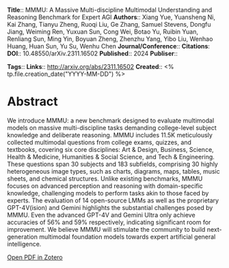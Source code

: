 **Title**:: MMMU: A Massive Multi-discipline Multimodal Understanding and Reasoning Benchmark for Expert AGI
**Authors**:: Xiang Yue, Yuansheng Ni, Kai Zhang, Tianyu Zheng, Ruoqi Liu, Ge Zhang, Samuel Stevens, Dongfu Jiang, Weiming Ren, Yuxuan Sun, Cong Wei, Botao Yu, Ruibin Yuan, Renliang Sun, Ming Yin, Boyuan Zheng, Zhenzhu Yang, Yibo Liu, Wenhao Huang, Huan Sun, Yu Su, Wenhu Chen
**Journal/Conference**:: 
**Citations**:
**DOI**:: 10.48550/arXiv.2311.16502
**Published**:: 2024
**Publiser**:: 

**Tags**::
**Links**:: http://arxiv.org/abs/2311.16502
**Created**:: <% tp.file.creation_date("YYYY-MM-DD") %>

# Abstract

We introduce MMMU: a new benchmark designed to evaluate multimodal models on massive multi-discipline tasks demanding college-level subject knowledge and deliberate reasoning. MMMU includes 11.5K meticulously collected multimodal questions from college exams, quizzes, and textbooks, covering six core disciplines: Art & Design, Business, Science, Health & Medicine, Humanities & Social Science, and Tech & Engineering. These questions span 30 subjects and 183 subfields, comprising 30 highly heterogeneous image types, such as charts, diagrams, maps, tables, music sheets, and chemical structures. Unlike existing benchmarks, MMMU focuses on advanced perception and reasoning with domain-specific knowledge, challenging models to perform tasks akin to those faced by experts. The evaluation of 14 open-source LMMs as well as the proprietary GPT-4V(ision) and Gemini highlights the substantial challenges posed by MMMU. Even the advanced GPT-4V and Gemini Ultra only achieve accuracies of 56% and 59% respectively, indicating significant room for improvement. We believe MMMU will stimulate the community to build next-generation multimodal foundation models towards expert artificial general intelligence.

[Open PDF in Zotero](zotero://select/items/@yueMMMUMassiveMultidiscipline2024)
